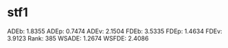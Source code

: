 # stf1

ADEb: 1.8355
ADEp: 0.7474
ADEv: 2.1504
FDEb: 3.5335
FDEp: 1.4634
FDEv: 3.9123
Rank: 385
WSADE: 1.2674
WSFDE: 2.4086
